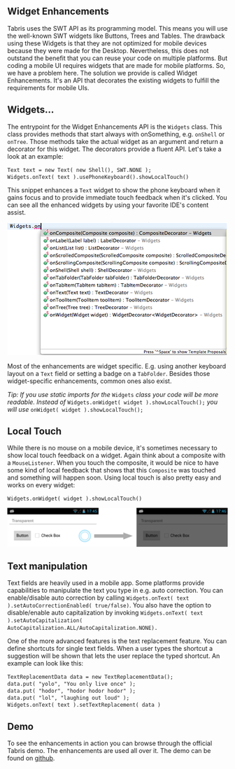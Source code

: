 ## Widget Enhancements

Tabris uses the SWT API as its programming model. This means you will use the well-known SWT widgets like Buttons, Trees and Tables. The drawback using these Widgets is that they are not optimized for mobile devices because they were made for the Desktop. Nevertheless, this does not outstand the benefit that you can reuse your code on multiple platforms. But coding a mobile UI requires widgets that are made for mobile platforms. So, we have a problem here. The solution we provide is called Widget Enhancements. It's an API that decorates the existing widgets to fulfill the requirements for mobile UIs.

## Widgets...

The entrypoint for the Widget Enhancements API is the `Widgets` class. This class provides methods that start always with onSomething, e.g. `onShell` or `onTree`. Those methods take the actual widget as an argument and return a decorator for this widget. The decorators provide a fluent API. Let's take a look at an example:

```
Text text = new Text( new Shell(), SWT.NONE );
Widgets.onText( text ).usePhoneKeyboard().showLocalTouch()
```

This snippet enhances a `Text` widget to show the phone keyboard when it gains focus and to provide immediate touch feedback when it's clicked. You can see all the enhanced widgets by using your favorite IDE's content assist.

![](images/enhancements.png)

Most of the enhancements are widget specific. E.g. using another keyboard layout on a `Text` field or setting a badge on a `TabFolder`. Besides those widget-specific enhancements, common ones also exist.

_Tip: If you use static imports for the_ `Widgets` _class your code will be more readable. Instead of_ `Widgets.onWidget( widget ).showLocalTouch();` _you will use_ `onWidget( widget ).showLocalTouch();`

## Local Touch

While there is no mouse on a mobile device, it's sometimes necessary to show local touch feedback on a widget. Again think about a composite with a `MouseListener`. When you touch the composite, it would be nice to have some kind of local feedback that shows that this `Composite` was touched and something will happen soon. Using local touch is also pretty easy and works on every widget:

```
Widgets.onWidget( widget ).showLocalTouch()
```

![](images/local-touch.png)

## Text manipulation

Text fields are heavily used in a mobile app. Some platforms provide capabilities to manipulate the text you type in e.g. auto correction. You can enable/disable auto correction by calling `Widgets.onText( text ).setAutoCorrectionEnabled( true/false)`. You also have the option to disable/enable auto capitalization by invoking `Widgets.onText( text ).setAutoCapitalization( AutoCapitalization.ALL/AutoCapitalization.NONE).`

One of the more advanced features is the text replacement feature. You can define shortcuts for single text fields. When a user types the shortcut a suggestion will be shown that lets the user replace the typed shortcut. An example can look like this:

```
TextReplacementData data = new TextReplacementData();
data.put( "yolo", "You only live once" );
data.put( "hodor", "hodor hodor hodor" );
data.put( "lol", "laughing out loud" );
Widgets.onText( text ).setTextReplacement( data )
```

## Demo

To see the enhancements in action you can browse through the official Tabris demo. The enhancements are used all over it. The demo can be found on [github](https://github.com/eclipsesource/tabris-demos/).
